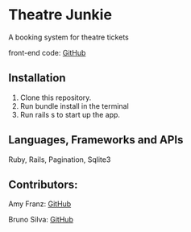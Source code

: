 # Theatre Junkie

A booking system for theatre tickets

front-end code: [GitHub](https://github.com/Brunosil97/Theatre-Junkie)

## Installation

1. Clone this repository.
2. Run bundle install in the terminal
3. Run rails s to start up the app.


## Languages, Frameworks and APIs

Ruby, Rails, Pagination, Sqlite3

## Contributors:

Amy Franz: [GitHub](https://github.com/amyfranz)

Bruno Silva: [GitHub](https://github.com/Brunosil97)

